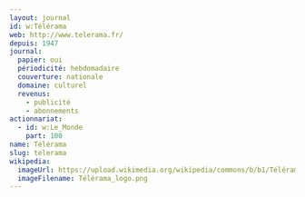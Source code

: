 ```yaml
---
layout: journal
id: w:Télérama
web: http://www.telerama.fr/
depuis: 1947
journal:
  papier: oui
  périodicité: hebdomadaire
  couverture: nationale
  domaine: culturel
  revenus:
    - publicité
    - abonnements
actionnariat:
  - id: w:Le_Monde
    part: 100
name: Télérama
slug: telerama
wikipedia:
  imageUrl: https://upload.wikimedia.org/wikipedia/commons/b/b1/Télérama_logo.png
  imageFilename: Télérama_logo.png
---
```


